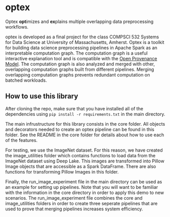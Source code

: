 # optex
Optex **opt**imizes and **ex**plains multiple overlapping data preprocessing workflows.

optex is developed as a final project for the class COMPSCI 532 Systems for Data Science at University of Massachusetts, Amherst. Optex is a toolkit for building data science preprocessing pipelines in Apache Spark as an interpretable computation graph. The computation graph is a useful interactive explanation tool and is compatible with the [Open Provenance Model](https://www.sciencedirect.com/science/article/abs/pii/S0167739X10001275). The computation graph is also analyzed and merged with other, overlapping computation graphs built from different pipelines. Merging overlapping computation graphs prevents redundant computation on batched workloads.

## How to use this library
After cloning the repo, make sure that you have installed all of the dependencies using `pip install -r requirements.txt` in the main directory.

The main infrustructure for this library consists in the core folder.  All objects and decorators needed to create an optex pipeline can be found in this folder.  See the README in the core folder for details about how to use each of the features. 

For testing, we use the ImageNet dataset.  For this reason, we have created the image_utilities folder which contains functions to load data from the ImageNet dataset using Deep Lake. This images are transformed into Pillow Image objects that are accessible as a Spark DataFrame.  There are also functions for transforming Pillow Images in this folder. 

Finally, the run_image_experiment file in the main directory can be used as an example for setting up pipelines.  Note that you will want to be familiar with the information in the core directory in order to apply this demo to new scenarios.  The run_image_experiment file combines the core and image_utilities folders in order to create three seperate pipelines that are used to prove that merging pipelines increases system efficiency.  